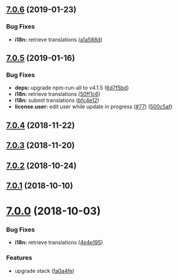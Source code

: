 ## [7.0.6](https://github.com/ovh-ux/ovh-module-office/compare/v7.0.5...v7.0.6) (2019-01-23)


### Bug Fixes

* **i18n:** retrieve translations ([a1a588d](https://github.com/ovh-ux/ovh-module-office/commit/a1a588d))



## [7.0.5](https://github.com/ovh-ux/ovh-module-office/compare/v7.0.4...v7.0.5) (2019-01-16)


### Bug Fixes

* **deps:** upgrade npm-run-all to v4.1.5 ([6d7f5bd](https://github.com/ovh-ux/ovh-module-office/commit/6d7f5bd))
* **i18n:** retrieve translations ([50ff1c6](https://github.com/ovh-ux/ovh-module-office/commit/50ff1c6))
* **i18n:** submit translations ([bfc4e12](https://github.com/ovh-ux/ovh-module-office/commit/bfc4e12))
* **license.user:** edit user while update in progress ([#77](https://github.com/ovh-ux/ovh-module-office/issues/77)) ([500c5af](https://github.com/ovh-ux/ovh-module-office/commit/500c5af))



## [7.0.4](https://github.com/ovh-ux/ovh-module-office/compare/v7.0.3...v7.0.4) (2018-11-22)



## [7.0.3](https://github.com/ovh-ux/ovh-module-office/compare/v7.0.2...v7.0.3) (2018-11-20)



<a name="7.0.2"></a>
## [7.0.2](https://github.com/ovh-ux/ovh-module-office/compare/v7.0.1...v7.0.2) (2018-10-24)



<a name="7.0.1"></a>
## [7.0.1](https://github.com/ovh-ux/ovh-module-office/compare/v7.0.0...v7.0.1) (2018-10-10)



<a name="7.0.0"></a>
# [7.0.0](https://github.com/ovh-ux/ovh-module-office/compare/v6.0.0...v7.0.0) (2018-10-03)


### Bug Fixes

* **i18n:** retrieve translations ([4e4e195](https://github.com/ovh-ux/ovh-module-office/commit/4e4e195))


### Features

* upgrade stack ([fa0a4fe](https://github.com/ovh-ux/ovh-module-office/commit/fa0a4fe))



